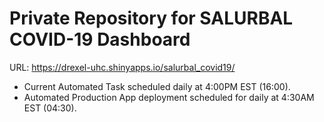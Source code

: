 # Private Repository for SALURBAL COVID-19 Dashboard

URL: https://drexel-uhc.shinyapps.io/salurbal_covid19/

- Current Automated Task scheduled daily at 4:00PM EST (16:00).
- Automated Production App deployment scheduled for daily at 4:30AM EST (04:30).
